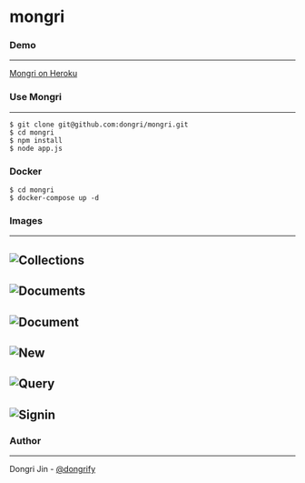 mongri
=========

### Demo
------
[Mongri on Heroku](http://mongri.herokuapp.com)

### Use Mongri
------
```
$ git clone git@github.com:dongri/mongri.git
$ cd mongri
$ npm install
$ node app.js
```

### Docker

```
$ cd mongri
$ docker-compose up -d
```

### Images
------
![Collections](https://raw.github.com/dongri/mongri/master/public/images/demo/collections.png?cache)
------
![Documents](https://raw.github.com/dongri/mongri/master/public/images/demo/documents.png?cache)
------
![Document](https://raw.github.com/dongri/mongri/master/public/images/demo/document.png?cache)
------
![New](https://raw.github.com/dongri/mongri/master/public/images/demo/new.png?cache)
------
![Query](https://raw.github.com/dongri/mongri/master/public/images/demo/query.png?cache)
------
![Signin](https://raw.github.com/dongri/mongri/master/public/images/demo/signin.png?cache)
------

### Author
------
Dongri Jin - [@dongrify](http://twitter.com/dongrify)
